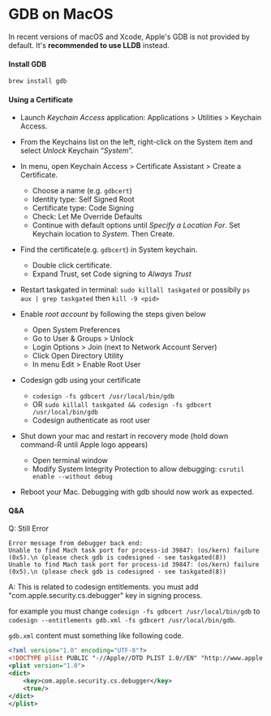 # GDB on MacOS

In recent versions of macOS and Xcode, Apple's GDB is not provided by default.
It's **recommended to use LLDB** instead.

#### Install GDB
```sh
brew install gdb
```

#### Using a Certificate
+ Launch *Keychain Access* application: Applications > Utilities > Keychain Access.
+ From the Keychains list on the left, right-click on the System item and select *Unlock* Keychain “*System*”.
+ In menu, open Keychain Access > Certificate Assistant > Create a Certificate.
    + Choose a name (e.g. `gdbcert`)
    + Identity type: Self Signed Root
    + Certificate type: Code Signing
    + Check: Let Me Override Defaults
    + Continue with default options until *Specify a Location For*. Set Keychain location to *System*. Then Create.
+ Find the certificate(e.g. `gdbcert`) in System keychain.
    + Double click certificate.
    + Expand Trust, set Code signing to *Always Trust*
+ Restart taskgated in terminal: `sudo killall taskgated` or possibily  `ps aux | grep taskgated` then  `kill -9 <pid>`

+ Enable *root account* by following the steps given below
    + Open System Preferences
    + Go to User & Groups > Unlock
    + Login Options > Join (next to Network Account Server)
    + Click Open Directory Utility
    + In menu Edit > Enable Root User

+ Codesign gdb using your certificate
    + `codesign -fs gdbcert /usr/local/bin/gdb`
    + OR `sudo killall taskgated && codesign -fs gdbcert /usr/local/bin/gdb`
    + Codesign authenticate as root user
+ Shut down your mac and restart in recovery mode (hold down command-R until Apple logo appears)
    + Open terminal window
    + Modify System Integrity Protection to allow debugging: `csrutil enable --without debug`
+ Reboot your Mac. Debugging with gdb should now work as expected.

#### Q&A
Q: Still Error
```
Error message from debugger back end:
Unable to find Mach task port for process-id 39847: (os/kern) failure (0x5).\n (please check gdb is codesigned - see taskgated(8))
Unable to find Mach task port for process-id 39847: (os/kern) failure (0x5).\n (please check gdb is codesigned - see taskgated(8))
```
A:
This is related to codesign entitlements. you must add "com.apple.security.cs.debugger" key in signing process.

for example you must change `codesign -fs gdbcert /usr/local/bin/gdb` to `codesign --entitlements gdb.xml -fs gdbcert /usr/local/bin/gdb`.

`gdb.xml` content must something like following code.
```xml
<?xml version="1.0" encoding="UTF-8"?>
<!DOCTYPE plist PUBLIC "-//Apple//DTD PLIST 1.0//EN" "http://www.apple.com/DTDs/PropertyList-1.0.dtd">
<plist version="1.0">
<dict>
    <key>com.apple.security.cs.debugger</key>
    <true/>
</dict>
</plist>
```